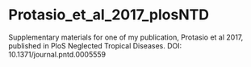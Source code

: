 # Protasio_et_al_2017_plosNTD
Supplementary materials for one of my publication, Protasio et al 2017, published in PloS Neglected Tropical Diseases.
DOI: 10.1371/journal.pntd.0005559
